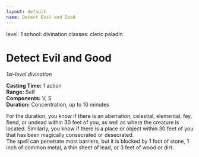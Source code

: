 ```yaml
---
layout: default
name: Detect Evil and Good
---
```

level: 1
school: divination
classes: cleric
         paladin

# Detect Evil and Good 
_1st-level divination_ 

**Casting Time:** 1 action    
**Range:** Self    
**Components:** V, S   
**Duration:** Concentration, up to 10 minutes 

For the duration, you know if there is an aberration, celestial, elemental, fey, fiend, or undead within 30 feet of you, as well as where the creature is located. Similarly, you know if there is a place or object within 30 feet of you that has been magically consecrated or desecrated.    
The spell can penetrate most barriers, but it is blocked by 1 foot of stone, 1 inch of common metal, a thin sheet of lead, or 3 feet of wood or dirt. 